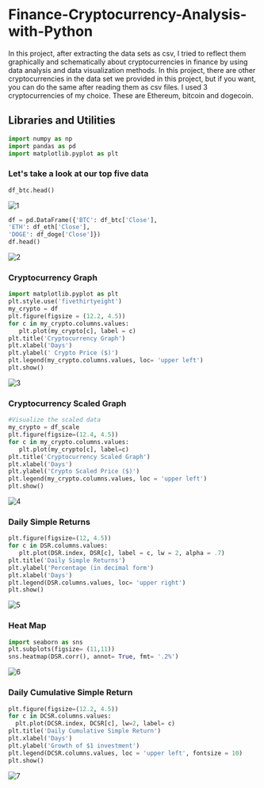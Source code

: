 # Finance-Cryptocurrency-Analysis-with-Python
In this project, after extracting the data sets as csv, I tried to reflect them graphically and schematically about cryptocurrencies in finance by using data analysis and data visualization methods. In this project, there are other cryptocurrencies in the data set we provided in this project, but if you want, you can do the same after reading them as csv files. I used 3 cryptocurrencies of my choice. These are Ethereum, bitcoin and dogecoin.
## Libraries and Utilities

```Python
import numpy as np
import pandas as pd
import matplotlib.pyplot as plt
```
### Let's take a look at our top five data

```Python
df_btc.head()
```

![1](https://user-images.githubusercontent.com/77057546/183245584-4415aad9-90fa-469b-a8c8-21983f3208e2.png)

```Python
df = pd.DataFrame({'BTC': df_btc['Close'],
'ETH': df_eth['Close'],
'DOGE': df_doge['Close']})
df.head()
```
![2](https://user-images.githubusercontent.com/77057546/183245627-d0f3cc95-1e89-494c-a0eb-5d018f1939c2.png)

### Cryptocurrency Graph

```Python
import matplotlib.pyplot as plt
plt.style.use('fivethirtyeight')
my_crypto = df
plt.figure(figsize = (12.2, 4.5))
for c in my_crypto.columns.values:
   plt.plot(my_crypto[c], label = c)
plt.title('Cryptocurrency Graph')
plt.xlabel('Days')
plt.ylabel(' Crypto Price ($)')
plt.legend(my_crypto.columns.values, loc= 'upper left')
plt.show()
```

![3](https://user-images.githubusercontent.com/77057546/183245736-39aae06f-170e-4565-9cf8-61c6bed6bd57.png)

### Cryptocurrency Scaled Graph

```Python
#Visualize the scaled data
my_crypto = df_scale
plt.figure(figsize=(12.4, 4.5))
for c in my_crypto.columns.values:
   plt.plot(my_crypto[c], label=c)
plt.title('Cryptocurrency Scaled Graph')
plt.xlabel('Days')
plt.ylabel('Crypto Scaled Price ($)')
plt.legend(my_crypto.columns.values, loc = 'upper left')
plt.show()
```
![4](https://user-images.githubusercontent.com/77057546/183245806-8630c99a-ccc7-4f7a-b030-bd5549c1e457.png)

### Daily Simple Returns

```Python
plt.figure(figsize=(12, 4.5))
for c in DSR.columns.values:
   plt.plot(DSR.index, DSR[c], label = c, lw = 2, alpha = .7)
plt.title('Daily Simple Returns')
plt.ylabel('Percentage (in decimal form')
plt.xlabel('Days')
plt.legend(DSR.columns.values, loc= 'upper right')
plt.show()
```
![5](https://user-images.githubusercontent.com/77057546/183245879-63dacefe-20cc-4090-b32e-51f8bd854772.png)

### Heat Map

```Python
import seaborn as sns
plt.subplots(figsize= (11,11))
sns.heatmap(DSR.corr(), annot= True, fmt= '.2%')
```

![6](https://user-images.githubusercontent.com/77057546/183245943-3e82bad3-1d8a-4b5f-8b8c-9c9b9b376c54.png)

### Daily Cumulative Simple Return

```Python
plt.figure(figsize=(12.2, 4.5))
for c in DCSR.columns.values:
  plt.plot(DCSR.index, DCSR[c], lw=2, label= c)
plt.title('Daily Cumulative Simple Return')
plt.xlabel('Days')
plt.ylabel('Growth of $1 investment')
plt.legend(DCSR.columns.values, loc = 'upper left', fontsize = 10)
plt.show()
```
![7](https://user-images.githubusercontent.com/77057546/183245991-53b463e7-1509-4524-ab88-32868ec94863.png)
